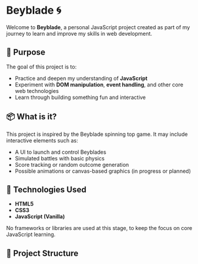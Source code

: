# Beyblade 🌀

Welcome to **Beyblade**, a personal JavaScript project created as part of my journey to learn and improve my skills in web development.

## 🚀 Purpose

The goal of this project is to:

- Practice and deepen my understanding of **JavaScript**
- Experiment with **DOM manipulation**, **event handling**, and other core web technologies
- Learn through building something fun and interactive

## 📦 What is it?

This project is inspired by the Beyblade spinning top game. It may include interactive elements such as:

- A UI to launch and control Beyblades
- Simulated battles with basic physics
- Score tracking or random outcome generation
- Possible animations or canvas-based graphics (in progress or planned)

## 🔧 Technologies Used

- **HTML5**  
- **CSS3**  
- **JavaScript (Vanilla)**

No frameworks or libraries are used at this stage, to keep the focus on core JavaScript learning.

## 📁 Project Structure
